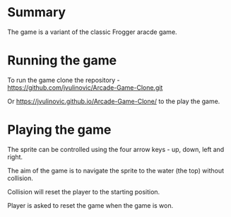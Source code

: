Summary
===============================

The game is a variant of the classic Frogger aracde game.

Running the game
===============================

To run the game clone the repository - https://github.com/jvulinovic/Arcade-Game-Clone.git

Or https://jvulinovic.github.io/Arcade-Game-Clone/ to the play the game.

Playing the game
===============================

The sprite can be controlled using the four arrow keys - up, down, left and right.

The aim of the game is to navigate the sprite to the water (the top) without collision.

Collision will reset the player to the starting position.

Player is asked to reset the game when the game is won.
